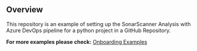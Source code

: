 ## Overview

This repository is an example of setting up the SonarScanner Analysis with Azure DevOps pipeline for a python project in a GitHub Repository.  

__**For more examples please check:**__
[Onboarding Examples](https://github.com/sonar-solutions/Onboarding-Examples-List)
